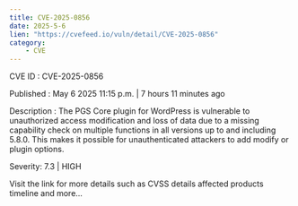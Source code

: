 ```yaml
---
title: CVE-2025-0856
date: 2025-5-6
lien: "https://cvefeed.io/vuln/detail/CVE-2025-0856"
category:
    - CVE
---
```


CVE ID : CVE-2025-0856

Published :  May 6
2025
11:15 p.m. | 7 hours
11 minutes ago

Description : The PGS Core plugin for WordPress is vulnerable to unauthorized access
modification
and loss of data due to a missing capability check on multiple functions in all versions up to
and including
5.8.0. This makes it possible for unauthenticated attackers to add
modify
or plugin options.

Severity: 7.3 | HIGH

Visit the link for more details
such as CVSS details
affected products
timeline
and more...
